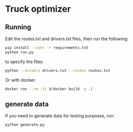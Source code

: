 # Truck optimizer

## Running

Edit the routes.txt and drivers.txt files, then run the following:

```bash
pip install --user -r requirements.txt
python run.py
```

to specify the files:
```bash
python --drivers drivers.txt --routes routes.txt 
```


Or with docker:
```bash
docker run --rm -it $(docker build -q .)
```


## generate data

If you need to generate data for testing purposes, run:
```bash
python generate.py
```